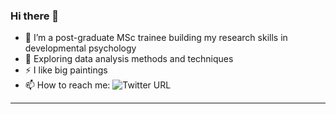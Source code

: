 ### Hi there 👋

- 🔭 I’m a post-graduate MSc trainee building my research skills in developmental psychology
- 🌱 Exploring data analysis methods and techniques
- ⚡ I like big paintings
- 📫 How to reach me:&nbsp;![Twitter URL](https://img.shields.io/twitter/url?style=social&url=https%3A%2F%2Ftwitter.com%2Fspecimen049)

---
